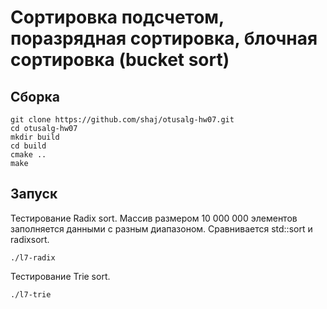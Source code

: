# Сортировка подсчетом, поразрядная сортировка, блочная сортировка (bucket sort)

## Сборка

```shell
git clone https://github.com/shaj/otusalg-hw07.git
cd otusalg-hw07
mkdir build
cd build
cmake ..
make
```

## Запуск

Тестирование Radix sort. Массив размером 10 000 000 элементов заполняется данными с разным диапазоном.
Сравнивается std::sort и radixsort.
```shell
./l7-radix
```

Тестирование Trie sort.
```shell
./l7-trie
```

